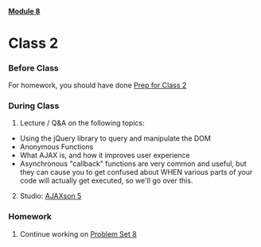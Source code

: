 #### [Module 8](../..)

# Class 2

### Before Class
For homework, you should have done [Prep for Class 2](../class2-prep)

### During Class

1. Lecture / Q&A on the following topics:
  * Using the jQuery library to query and manipulate the DOM
  * Anonymous Functions
  * What AJAX is, and how it improves user experience
  * Asynchronous "callback" functions are very common and useful, but they can cause you to get confused about WHEN various parts of your code will actually get executed, so we'll go over this.

2. Studio: [AJAXson 5](../studios/ajaxson-5)

### Homework
1. Continue working on [Problem Set 8](../problem-set)
